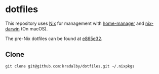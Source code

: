 # dotfiles

This repository uses [Nix](https://nixos.org) for management with [home-manager](https://github.com/nix-community/home-manager) and [nix-darwin](https://github.com/LnL7/nix-darwin) (On macOS).

The pre-Nix dotfiles can be found at [e865e32](https://github.com/kradalby/dotfiles/commit/e865e328e40957da008420a88a6b9e25bb8dbf80).

## Clone

```shell
git clone git@github.com:kradalby/dotfiles.git ~/.nixpkgs
```
